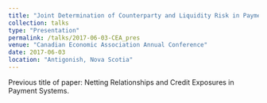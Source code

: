 ```yaml
---
title: "Joint Determination of Counterparty and Liquidity Risk in Payment Systems"
collection: talks
type: "Presentation"
permalink: /talks/2017-06-03-CEA_pres
venue: "Canadian Economic Association Annual Conference"
date: 2017-06-03
location: "Antigonish, Nova Scotia"
---
```

Previous title of paper: Netting Relationships and Credit Exposures in Payment Systems.
